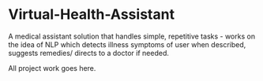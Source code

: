 # Virtual-Health-Assistant

A medical assistant solution that handles simple, repetitive tasks - works on the idea of NLP which detects illness symptoms of user when described, suggests remedies/ directs to a doctor if needed.


All project work goes here.

